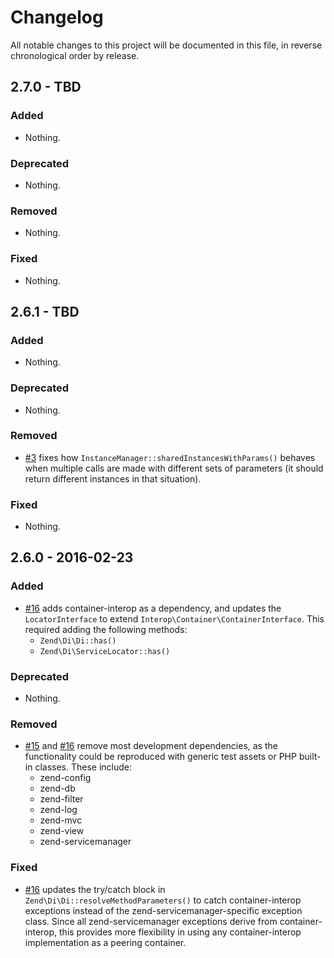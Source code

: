 # Changelog

All notable changes to this project will be documented in this file, in reverse chronological order by release.

## 2.7.0 - TBD

### Added

- Nothing.

### Deprecated

- Nothing.

### Removed

- Nothing.

### Fixed

- Nothing.

## 2.6.1 - TBD

### Added

- Nothing.

### Deprecated

- Nothing.

### Removed

- [#3](https://github.com/zendframework/zend-di/pull/3) fixes how
  `InstanceManager::sharedInstancesWithParams()` behaves when multiple calls are
  made with different sets of parameters (it should return different instances
  in that situation).

### Fixed

- Nothing.

## 2.6.0 - 2016-02-23

### Added

- [#16](https://github.com/zendframework/zend-di/pull/16) adds container-interop
  as a dependency, and updates the `LocatorInterface` to extend
  `Interop\Container\ContainerInterface`. This required adding the following
  methods:
  - `Zend\Di\Di::has()`
  - `Zend\Di\ServiceLocator::has()`

### Deprecated

- Nothing.

### Removed

- [#15](https://github.com/zendframework/zend-di/pull/15) and
  [#16](https://github.com/zendframework/zend-di/pull/16) remove most
  development dependencies, as the functionality could be reproduced with
  generic test assets or PHP built-in classes. These include:
  - zend-config
  - zend-db
  - zend-filter
  - zend-log
  - zend-mvc
  - zend-view
  - zend-servicemanager

### Fixed

- [#16](https://github.com/zendframework/zend-di/pull/16) updates the try/catch
  block in `Zend\Di\Di::resolveMethodParameters()` to catch container-interop
  exceptions instead of the zend-servicemanager-specific exception class. Since
  all zend-servicemanager exceptions derive from container-interop, this
  provides more flexibility in using any container-interop implementation as a
  peering container.
